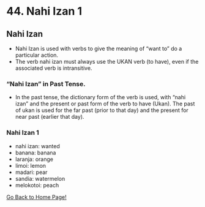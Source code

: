 # 44. Nahi Izan 1

## Nahi Izan

*   Nahi Izan is used with verbs to give the meaning of “want to” do a particular action.
*   The verb nahi izan must always use the UKAN verb (to have), even if the associated verb is intransitive.

### “Nahi Izan” in Past Tense.

*   In the past tense, the dictionary form of the verb is used, with “nahi izan” and the present or past form of the verb to have (Ukan). The past of ukan is used for the far past (prior to that day) and the present for near past (earlier that day).

### Nahi Izan 1

*   nahi izan: wanted
*   banana: banana
*   laranja: orange
*   limoi: lemon
*   madari: pear
*   sandia: watermelon
*   melokotoi: peach

[ Go Back to Home Page!](..)